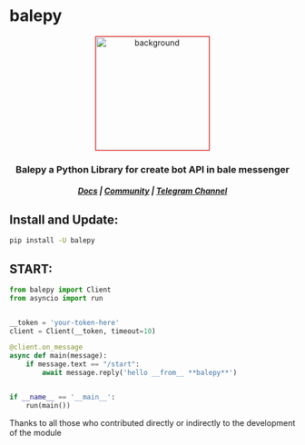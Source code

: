 # balepy

<p align=center>
<img src="https://s8.uupload.ir/files/balethon_uvi2_esnh.png" style="width: 200px; height: 200px; border: 1px solid red;" align=center alt="background">
</p>
<h3 align="center"> Balepy a Python Library for create bot API in bale messenger  <br> <h5 align=center> <a href="https://balepy.github.io"> Docs</a> | <a href="https://t.me/TheLinuxGP">Community</a> | <a href="https://t.me/TheCommit">Telegram Channel</a></h3>


## Install and Update:
```bash
pip install -U balepy
```

## START:
```python
from balepy import Client
from asyncio import run


__token = 'your-token-here'
client = Client(__token, timeout=10)

@client.on_message
async def main(message):
    if message.text == "/start":
        await message.reply('hello __from__ **balepy**')


if __name__ == '__main__':
    run(main())
```

Thanks to all those who contributed directly or indirectly to the development of the module
